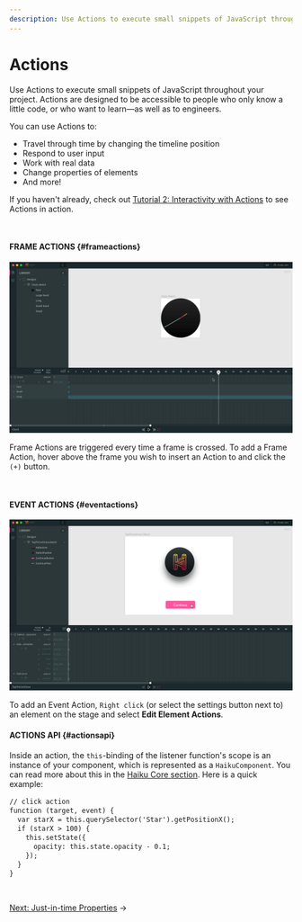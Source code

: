 ```yaml
---
description: Use Actions to execute small snippets of JavaScript throughout your project. Actions are designed to be accessible to people who only know a little code, or who want to learn—as well as to engineers.
---
```


# Actions

Use Actions to execute small snippets of JavaScript throughout your project. Actions are designed to be accessible to people who only know a little code, or who want to learn—as well as to engineers.

You can use Actions to:

* Travel through time by changing the timeline position
* Respond to user input
* Work with real data
* Change properties of elements
* And more!

If you haven't already, check out [Tutorial 2: Interactivity with Actions](https://medium.com/haiku-blog/designing-the-real-thing-with-haiku-actions-a80ccddfcb1) to see Actions in action.

<br>

#### FRAME ACTIONS {#frameactions}

![](/assets/insert-frame-action.gif)

Frame Actions are triggered every time a frame is crossed. To add a Frame Action, hover above the frame you wish to insert an Action to and click the `(+)` button.

<br>

#### EVENT ACTIONS {#eventactions}

![](/assets/insert-event-action.gif)

To add an Event Action, `Right click` (or select the settings button next to) an element on the stage and select **Edit Element Actions**.

#### ACTIONS API {#actionsapi}

Inside an action, the `this`-binding of the listener function's scope is an instance of your component, which is represented as a `HaikuComponent`. You can read more about this in the [Haiku Core section](/embedding-and-using-haiku/haiku-core-api.md). Here is a quick example:

```
// click action
function (target, event) {
  var starX = this.querySelector('Star').getPositionX();
  if (starX > 100) {
    this.setState({
      opacity: this.state.opacity - 0.1;
    });
  }
}
```

<br>

[Next: Just-in-time Properties](/using-haiku/just-in-time-properties.md) &rarr;
